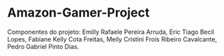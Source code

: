 # Amazon-Gamer-Project
Componentes do projeto:
Emilly Rafaele Pereira Arruda,
Eric Tiago Becil Lopes,
Fabiane Kelly Cota Freitas,
Meily Cristini Frois Ribeiro Cavalcante,
Pedro Gabriel Pinto Dias.

